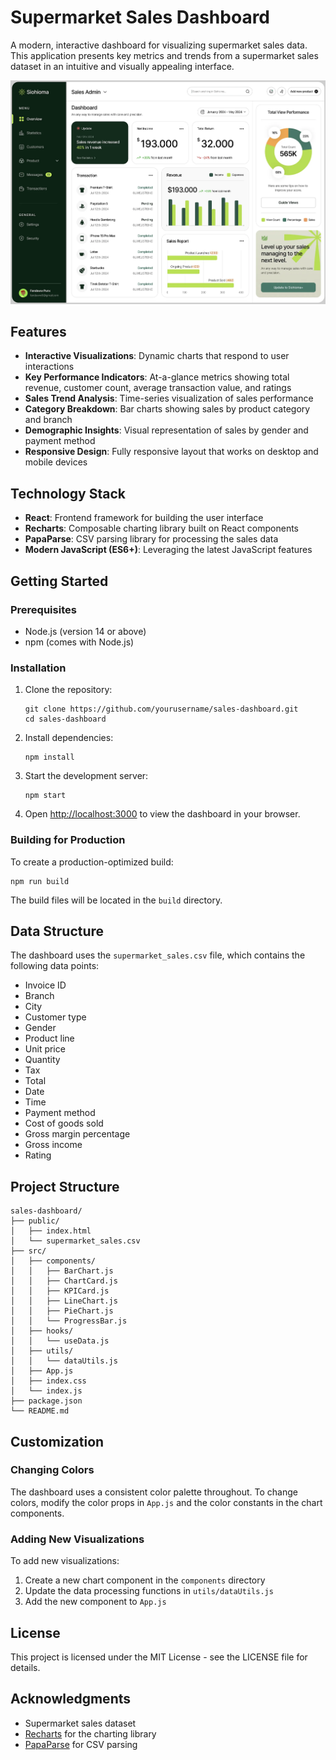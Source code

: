# Supermarket Sales Dashboard

A modern, interactive dashboard for visualizing supermarket sales data. This application presents key metrics and trends from a supermarket sales dataset in an intuitive and visually appealing interface.

![Dashboard Preview](mockup.png)

## Features

- **Interactive Visualizations**: Dynamic charts that respond to user interactions
- **Key Performance Indicators**: At-a-glance metrics showing total revenue, customer count, average transaction value, and ratings
- **Sales Trend Analysis**: Time-series visualization of sales performance
- **Category Breakdown**: Bar charts showing sales by product category and branch
- **Demographic Insights**: Visual representation of sales by gender and payment method
- **Responsive Design**: Fully responsive layout that works on desktop and mobile devices

## Technology Stack

- **React**: Frontend framework for building the user interface
- **Recharts**: Composable charting library built on React components
- **PapaParse**: CSV parsing library for processing the sales data
- **Modern JavaScript (ES6+)**: Leveraging the latest JavaScript features

## Getting Started

### Prerequisites

- Node.js (version 14 or above)
- npm (comes with Node.js)

### Installation

1. Clone the repository:
   ```
   git clone https://github.com/yourusername/sales-dashboard.git
   cd sales-dashboard
   ```

2. Install dependencies:
   ```
   npm install
   ```

3. Start the development server:
   ```
   npm start
   ```

4. Open [http://localhost:3000](http://localhost:3000) to view the dashboard in your browser.

### Building for Production

To create a production-optimized build:

```
npm run build
```

The build files will be located in the `build` directory.

## Data Structure

The dashboard uses the `supermarket_sales.csv` file, which contains the following data points:

- Invoice ID
- Branch
- City
- Customer type
- Gender
- Product line
- Unit price
- Quantity
- Tax
- Total
- Date
- Time
- Payment method
- Cost of goods sold
- Gross margin percentage
- Gross income
- Rating

## Project Structure

```
sales-dashboard/
├── public/
│   ├── index.html
│   └── supermarket_sales.csv
├── src/
│   ├── components/
│   │   ├── BarChart.js
│   │   ├── ChartCard.js
│   │   ├── KPICard.js
│   │   ├── LineChart.js
│   │   ├── PieChart.js
│   │   └── ProgressBar.js
│   ├── hooks/
│   │   └── useData.js
│   ├── utils/
│   │   └── dataUtils.js
│   ├── App.js
│   ├── index.css
│   └── index.js
├── package.json
└── README.md
```

## Customization

### Changing Colors

The dashboard uses a consistent color palette throughout. To change colors, modify the color props in `App.js` and the color constants in the chart components.

### Adding New Visualizations

To add new visualizations:

1. Create a new chart component in the `components` directory
2. Update the data processing functions in `utils/dataUtils.js`
3. Add the new component to `App.js`

## License

This project is licensed under the MIT License - see the LICENSE file for details.

## Acknowledgments

- Supermarket sales dataset
- [Recharts](https://recharts.org/) for the charting library
- [PapaParse](https://www.papaparse.com/) for CSV parsing 